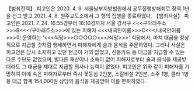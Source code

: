 【범죄전력】
피고인은 2020. 4. 9. 서울남부지방법원에서 공무집행방해죄로 징역 1년을 선고 받고 2021. 4. 8. 원주교도소에서 그 형의 집행을 종료하였다.
【범죄사실】
피고인은 2021. 7. 24. 16:55경부터 18:10경까지 서울 강서구 <<<구아래주소>>>B<<</구아래주소>>>에 있는 피해자 <<<내국인이름>>>C<<</내국인이름>>>이 운영하는 ‘<<<식당>>>○○○○○<<</식당>>>' 식당에서, 마치 대금을 정상적으로 지급할 것처럼 행세하면서 피해자에게 술과 음식을 주문하였다. 그러나 사실은 피고인은 당시 소지하고 있던 현금이 거의 없었고, 신용카드 등 대금을 지급할 수 있는 다른 수단도 없었으며, 별다른 재산이나 소득이 없어 피해자로부터 술과 음식을 제공받더라도 그 대금을 제대로 지급할 의사나 능력이 없었다.
피고인은 위와 같이 피해자를 기망하여 이에 속은 피해자로부터 즉시 꽃등심 2인분, 소갈비살 2인분, 소주 1병, 콜라 1병 등 대금 합계 154,000원 상당의 음식을 제공받아 이를 편취하였다.